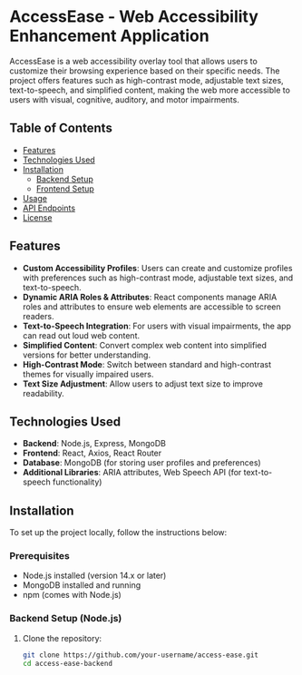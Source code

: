 # AccessEase - Web Accessibility Enhancement Application

AccessEase is a web accessibility overlay tool that allows users to customize their browsing experience based on their specific needs. The project offers features such as high-contrast mode, adjustable text sizes, text-to-speech, and simplified content, making the web more accessible to users with visual, cognitive, auditory, and motor impairments.

## Table of Contents

- [Features](#features)
- [Technologies Used](#technologies-used)
- [Installation](#installation)
  - [Backend Setup](#backend-setup-nodejs)
  - [Frontend Setup](#frontend-setup-react)
- [Usage](#usage)
- [API Endpoints](#api-endpoints)
- [License](#license)

## Features

- **Custom Accessibility Profiles**: Users can create and customize profiles with preferences such as high-contrast mode, adjustable text sizes, and text-to-speech.
- **Dynamic ARIA Roles & Attributes**: React components manage ARIA roles and attributes to ensure web elements are accessible to screen readers.
- **Text-to-Speech Integration**: For users with visual impairments, the app can read out loud web content.
- **Simplified Content**: Convert complex web content into simplified versions for better understanding.
- **High-Contrast Mode**: Switch between standard and high-contrast themes for visually impaired users.
- **Text Size Adjustment**: Allow users to adjust text size to improve readability.

## Technologies Used

- **Backend**: Node.js, Express, MongoDB
- **Frontend**: React, Axios, React Router
- **Database**: MongoDB (for storing user profiles and preferences)
- **Additional Libraries**: ARIA attributes, Web Speech API (for text-to-speech functionality)

## Installation

To set up the project locally, follow the instructions below:

### Prerequisites

- Node.js installed (version 14.x or later)
- MongoDB installed and running
- npm (comes with Node.js)

### Backend Setup (Node.js)

1. Clone the repository:

   ```bash
   git clone https://github.com/your-username/access-ease.git
   cd access-ease-backend
